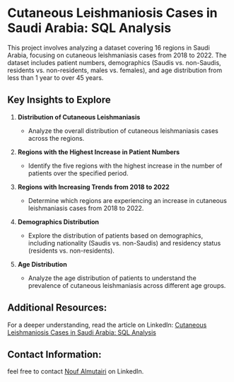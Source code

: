 # Cutaneous Leishmaniosis Cases in Saudi Arabia: SQL Analysis

This project involves analyzing a dataset covering 16 regions in Saudi Arabia, focusing on cutaneous leishmaniasis cases from 2018 to 2022. The dataset includes patient numbers, demographics (Saudis vs. non-Saudis, residents vs. non-residents, males vs. females), and age distribution from less than 1 year to over 45 years.

## Key Insights to Explore

1. **Distribution of Cutaneous Leishmaniasis**
   - Analyze the overall distribution of cutaneous leishmaniasis cases across the regions.

2. **Regions with the Highest Increase in Patient Numbers**
   - Identify the five regions with the highest increase in the number of patients over the specified period.

3. **Regions with Increasing Trends from 2018 to 2022**
   - Determine which regions are experiencing an increase in cutaneous leishmaniasis cases from 2018 to 2022.

4. **Demographics Distribution**
   - Explore the distribution of patients based on demographics, including nationality (Saudis vs. non-Saudis) and residency status (residents vs. non-residents).

5. **Age Distribution**
   - Analyze the age distribution of patients to understand the prevalence of cutaneous leishmaniasis across different age groups.


## Additional Resources:
For a deeper understanding, read the article on LinkedIn: [Cutaneous Leishmaniosis Cases in Saudi Arabia: SQL Analysis](https://www.linkedin.com/in/nouf-almutairi-5671132a2/)

## Contact Information:
feel free to contact [Nouf Almutairi](https://www.linkedin.com/in/nouf-almutairi-5671132a2/) on LinkedIn.


